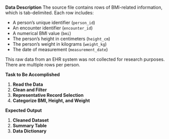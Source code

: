 **Data Description**
The source file contains rows of BMI-related information, which is tab-delimited. Each row includes:
- A person’s unique identifier (`person_id`)
- An encounter identifier (`encounter_id`)
- A numerical BMI value (`bmi`)
- The person’s height in centimeters (`height_cm`)
- The person’s weight in kilograms (`weight_kg`)
- The date of measurement (`measurement_date`)

This raw data from an EHR system was not collected for research purposes.
There are multiple rows per person. 

**Task to Be Accomplished**  
1. **Read the Data**  
2. **Clean and Filter**  
3. **Representative Record Selection**  
4. **Categorize BMI, Height, and Weight**  

**Expected Output**  
1. **Cleaned Dataset**  
2. **Summary Table**  
3. **Data Dictionary**  
